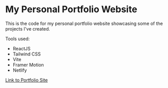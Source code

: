 # My Personal Portfolio Website

This is the code for my personal portfolio website showcasing some of the projects I've created. 

Tools used:

- ReactJS
- Tailwind CSS
- Vite
- Framer Motion
- Netlify

[Link to Portfolio Site](https://leonard-ramos-dev.netlify.app/)